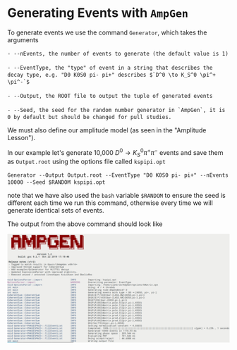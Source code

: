 Generating Events with `AmpGen`
==

To generate events we use the command `Generator`, which takes the arguments

    - --nEvents, the number of events to generate (the default value is 1)

    - --EventType, the "type" of event in a string that describes the decay type, e.g. "D0 K0S0 pi- pi+" describes $`D^0 \to K_S^0 \pi^+ \pi^-`$

    - --Output, the ROOT file to output the tuple of generated events

    - --Seed, the seed for the random number generator in `AmpGen`, it is 0 by default but should be changed for pull studies.

We must also define our amplitude model (as seen in the "Amplitude Lesson"). 

In our example let's generate 10,000  $`D^0 \to K_S^0 \pi^+ \pi^-`$ events and save them as `Output.root` using the options file called `kspipi.opt`
```
Generator --Output Output.root --EventType "D0 K0S0 pi- pi+" --nEvents 10000 --Seed $RANDOM kspipi.opt
```
note that we have also used the `bash` variable `$RANDOM` to ensure the seed is different each time we run this command, otherwise every time we will generate identical sets of events.

The output from the above command should look like

![](Generator_Output.png)